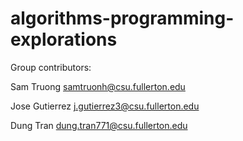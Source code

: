 # algorithms-programming-explorations

Group contributors:

Sam Truong samtruonh@csu.fullerton.edu

Jose Gutierrez j.gutierrez3@csu.fullerton.edu

Dung Tran dung.tran771@csu.fullerton.edu
